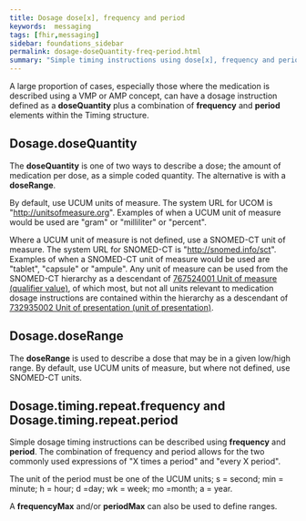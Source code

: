 ```yaml
---
title: Dosage dose[x], frequency and period
keywords:  messaging
tags: [fhir,messaging]
sidebar: foundations_sidebar
permalink: dosage-doseQuantity-freq-period.html
summary: "Simple timing instructions using dose[x], frequency and period"
---
```




A large proportion of cases, especially those where the medication is described using a VMP or AMP concept, can have a dosage instruction defined as a **doseQuantity** plus a combination of **frequency** and **period** elements within the Timing structure.

## Dosage.doseQuantity ##

The **doseQuantity** is one of two ways to describe a dose; the amount of medication per dose, as a simple coded quantity. The alternative is with a **doseRange**.

By default, use UCUM units of measure. The system URL for UCOM is "http://unitsofmeasure.org". Examples of when a UCUM unit of measure would be used are "gram" or "milliliter" or "percent".

Where a UCUM unit of measure is not defined, use a SNOMED-CT unit of measure. The system URL for SNOMED-CT is "http://snomed.info/sct". Examples of when a SNOMED-CT unit of measure would be used are "tablet", "capsule" or "ampule". Any unit of measure can be used from the SNOMED-CT hierarchy as a descendant of [767524001 Unit of measure (qualifier value)](https://termbrowser.nhs.uk/?perspective=full&conceptId1=767524001&edition=uk-edition), of which most, but not all units relevant to medication dosage instructions are contained within the hierarchy as a descendant of [732935002 Unit of presentation (unit of presentation)](https://termbrowser.nhs.uk/?perspective=full&conceptId1=732935002&edition=uk-edition).

<script src="https://gist.github.com/RobertGoochUK/82fd7c2c1ef256eaaac3c63ed5654c48.js"></script>

## Dosage.doseRange ##

The **doseRange** is used to describe a dose that may be in a given low/high range. By default, use UCUM units of measure, but where not defined, use SNOMED-CT units.

<script src="https://gist.github.com/RobertGoochUK/2a58d4caba5a91a01e76ca87e46a3fc2.js"></script>

## Dosage.timing.repeat.frequency and Dosage.timing.repeat.period ##

Simple dosage timing instructions can be described using **frequency** and **period**. The combination of frequency and period allows for the two commonly used expressions of "X times a period" and "every X period".

The unit of the period must be one of the UCUM units; s = second; min = minute; h = hour; d =day; wk = week; mo =month; a = year.

A **frequencyMax** and/or **periodMax** can also be used to define ranges.

<script src="https://gist.github.com/RobertGoochUK/8a7de6eb02731e129f5a4157e3b3db20.js"></script>
